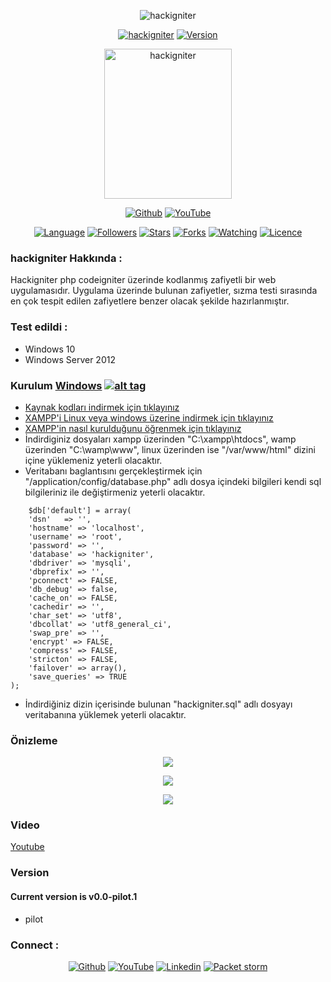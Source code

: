 <p align="center">
<img title="hackigniter" src="https://img.shields.io/badge/hackigniter-%20-SCRIPT?colorA=red&colorB=black&colorC=white&style=for-the-badge"></a>
</p>

<p align="center">
<a href="https://github.com/ferhatcil/hackigniter"><img title="hackigniter" src="https://img.shields.io/badge/Tool-hackigniter-red.svg"></a>
<a href="https://github.com/ferhatcil/hackigniter"><img title="Version" src="https://img.shields.io/badge/Version-0.0pilot-red.svg?style=flat-square"></a>
</p>

<p align="center">  
<a href="https://github.com/ferhatcil/hackigniter"><img title="hackigniter" width="204" height="240" src="https://raw.githubusercontent.com/ferhatcil/hackigniter/main/images/hackigniter-logo-png-transparent.png"></img></a>
</p>

<p align="center">
<a href="https://github.com/ferhatcil"><img title="Github" src="https://img.shields.io/badge/Ferhat%20%C3%87il-%20-red?style=for-the-badge&logo=github"></a>
<a href="https://www.youtube.com/channel/UCNFlGKonTAN9dfXgg_VrGoA"><img title="YouTube" src="https://img.shields.io/badge/Ferhat%20%C3%87il-%20-red?style=for-the-badge&logo=Youtube"></a>
</p>

<p align="center">
<a href="https://github.com/ferhatcil"><img title="Language" src="https://img.shields.io/badge/Made%20with-PHP(Codeigniter)-yellowgreen"></a>
<a href="https://github.com/ferhatcil"><img title="Followers" src="https://img.shields.io/github/followers/ferhatcil?color=yellowgreen&style=flat-square"></a>
<a href="https://github.com/ferhatcil"><img title="Stars" src="https://img.shields.io/github/stars/ferhatcil/hackigniter?color=yellowgreen&style=flat-square"></a>
<a href="https://github.com/ferhatcil"><img title="Forks" src="https://img.shields.io/github/forks/ferhatcil/hackigniter?color=yellowgreen&style=flat-square"></a>
<a href="https://github.com/ferhatcil"><img title="Watching" src="https://img.shields.io/github/watchers/ferhatcil/hackigniter?label=Watchers&color=yellowgreen&style=flat-square"></a>
<a href="https://github.com/ferhatcil"><img title="Licence" src="https://img.shields.io/badge/License-MIT-yellowgreen.svg"></a>
</p>

### hackigniter Hakkında :

Hackigniter php codeigniter üzerinde kodlanmış zafiyetli bir web uygulamasıdır. Uygulama üzerinde bulunan zafiyetler, sızma testi sırasında en çok tespit edilen zafiyetlere benzer olacak şekilde hazırlanmıştır. 

### Test edildi :

* Windows 10
* Windows Server 2012

### Kurulum [Windows](https://en.wikipedia.org/wiki/Microsoft_Windows) [![alt tag](https://cdn1.iconfinder.com/data/icons/operating-system-flat-1/30/windows_10-32.png)](https://en.wikipedia.org/wiki/Microsoft_Windows)

- [Kaynak kodları indirmek için tıklayınız](https://github.com/ferhatcil/hackigniter/archive/refs/heads/main.zip)
- [XAMPP'i Linux veya windows üzerine indirmek için tıklayınız](https://www.apachefriends.org/tr/download.html "to install xampp") 
- [XAMPP'in nasıl kurulduğunu öğrenmek için tıklayınız](https://www.wikihow.com/Install-XAMPP-for-Windows "How to Install XAMPP") 
- İndirdiginiz dosyaları xampp üzerinden "C:\xampp\htdocs", wamp üzerinden "C:\wamp\www", linux üzerinden ise "/var/www/html" dizini içine yüklemeniz yeterli olacaktır.
- Veritabanı baglantısını gerçekleştirmek için "/application/config/database.php" adlı dosya içindeki bilgileri kendi sql bilgileriniz ile değiştirmeniz yeterli olacaktır.
```database.php
    $db['default'] = array(
	'dsn'	=> '',
	'hostname' => 'localhost',
	'username' => 'root',
	'password' => '',
	'database' => 'hackigniter',
	'dbdriver' => 'mysqli',
	'dbprefix' => '',
	'pconnect' => FALSE,
	'db_debug' => false,
	'cache_on' => FALSE,
	'cachedir' => '',
	'char_set' => 'utf8',
	'dbcollat' => 'utf8_general_ci',
	'swap_pre' => '',
	'encrypt' => FALSE,
	'compress' => FALSE,
	'stricton' => FALSE,
	'failover' => array(),
	'save_queries' => TRUE
);
```
- İndirdiğiniz dizin içerisinde bulunan "hackigniter.sql" adlı dosyayı veritabanına yüklemek yeterli olacaktır.

### Önizleme
<p align="center">
<img src="https://raw.githubusercontent.com/ferhatcil/hackigniter/main/images/Capture1.PNG"/>
</p>
<p align="center">
<img src="https://raw.githubusercontent.com/ferhatcil/hackigniter/main/images/Capture2.PNG"/>
</p>
<p align="center">
<img src="https://raw.githubusercontent.com/ferhatcil/hackigniter/main/images/Capture3.PNG"/>
</p>


### Video
[Youtube]()

### Version
#### Current version is v0.0-pilot.1
* pilot

### Connect :

<p align="center">
<a href="https://github.com/ferhatcil"><img title="Github" src="https://img.shields.io/badge/Ferhat%20%C3%87il-%20-red?style=for-the-badge&logo=github"></a>
<a href="https://www.youtube.com/channel/UCNFlGKonTAN9dfXgg_VrGoA"><img title="YouTube" src="https://img.shields.io/badge/Ferhat%20%C3%87il-%20-red?style=for-the-badge&logo=Youtube"></a>
<a href="https://www.linkedin.com/in/ferhatcil/"><img title="Linkedin" src="https://img.shields.io/badge/Ferhat%20%C3%87il-%20-red?style=for-the-badge&logo=Linkedin"></a>
<a href="https://packetstormsecurity.com/user/ferhatcil/"><img title="Packet storm" src="https://img.shields.io/badge/Packet%20storm-Ferhat%20%C3%87il-red?style=for-the-badge"></a>
</p>

